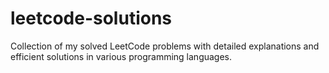 # leetcode-solutions
Collection of my solved LeetCode problems with detailed explanations and efficient solutions in various programming languages.
